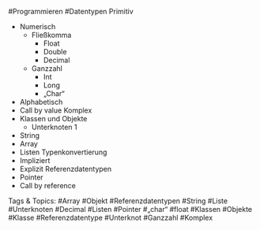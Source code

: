  #Programmieren #Datentypen Primitiv
  - Numerisch 
    - Fließkomma
      - Float
      - Double
      - Decimal
    - Ganzzahl
      - Int
      - Long
      - „Char“
  - Alphabetisch
  - Call by value 
 Komplex
  - Klassen und Objekte 
    - Unterknoten 1
  - String 
  - Array
  - Listen
 Typenkonvertierung
  - Impliziert 
  - Explizit 
 Referenzdatentypen
  - Pointer
  - Call by reference 

   Tags & Topics:
   #Array
   #Objekt
   #Referenzdatentypen
   #String
   #Liste
   #Unterknoten
   #Decimal
   #Listen
   #Pointer
   #„char“
   #float
   #Klassen
   #Objekte
   #Klasse
   #Referenzdatentype
   #Unterknot
   #Ganzzahl
   #Komplex